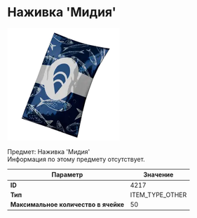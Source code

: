 # Наживка 'Мидия'

![Item Image](../img/4217.webp?raw=true)

Предмет: Наживка 'Мидия'<br>Информация по этому предмету отсутствует.


| Параметр | Значение |
|----------|----------|
| **ID** | 4217 |
| **Тип** | ITEM_TYPE_OTHER |
| **Максимальное количество в ячейке** | 50 |

